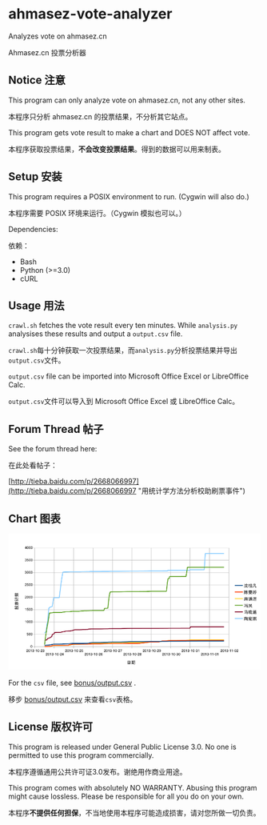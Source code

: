 ahmasez-vote-analyzer
=====================

Analyzes vote on ahmasez.cn

Ahmasez.cn 投票分析器

Notice 注意
-----------

This program can only analyze vote on ahmasez.cn, not any other sites.

本程序只分析 ahmasez.cn 的投票结果，不分析其它站点。

This program gets vote result to make a chart and DOES NOT affect vote.

本程序获取投票结果，**不会改变投票结果**。得到的数据可以用来制表。

Setup 安装
----------

This program requires a POSIX environment to run. (Cygwin will also do.)

本程序需要 POSIX 环境来运行。（Cygwin 模拟也可以。）

Dependencies:

依赖：

- Bash
- Python (>=3.0)
- cURL

Usage 用法
----------

`crawl.sh` fetches the vote result every ten minutes. While `analysis.py` analysises these results and output a `output.csv` file.

`crawl.sh`每十分钟获取一次投票结果，而`analysis.py`分析投票结果并导出`output.csv`文件。

`output.csv` file can be imported into Microsoft Office Excel or LibreOffice Calc.

`output.csv`文件可以导入到 Microsoft Office Excel 或 LibreOffice Calc。

Forum Thread 帖子
-----------------

See the forum thread here:

在此处看帖子：

[http://tieba.baidu.com/p/2668066997](http://tieba.baidu.com/p/2668066997 "用统计学方法分析校助刷票事件")

Chart 图表
------------

![vote result](bonus/chart.png)

For the `csv` file, see [bonus/output.csv](bonus/output.csv) .

移步 [bonus/output.csv](bonus/output.csv) 来查看`csv`表格。

License 版权许可
----------------

This program is released under General Public License 3.0. No one is permitted to use this program commercially.

本程序遵循通用公共许可证3.0发布。谢绝用作商业用途。

This program comes with absolutely NO WARRANTY. Abusing this program might cause lossless. Please be responsible for all you do on your own.

本程序**不提供任何担保**，不当地使用本程序可能造成损害，请对您所做一切负责。


